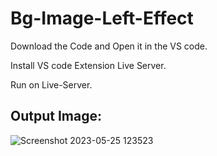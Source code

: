 # Bg-Image-Left-Effect

Download the Code and Open it in the VS code.

Install VS code Extension Live Server.

Run on Live-Server.

## Output Image:

![Screenshot 2023-05-25 123523](https://github.com/rohanmr/Bg-Image-Left-Effect/assets/122428641/83a46e79-21dc-49c3-bfa4-28fcc9997bba)
